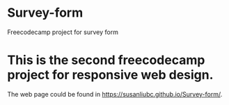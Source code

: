 # Survey-form

Freecodecamp project for survey form

# This is the second freecodecamp project for responsive web design.

The web page could be found in https://susanliubc.github.io/Survey-form/.
